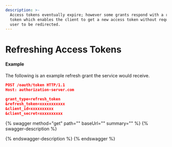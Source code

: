 ```yaml
---
description: >-
  Access tokens eventually expire; however some grants respond with a refresh
  token which enables the client to get a new access token without requiring the
  user to be redirected.
---
```


# Refreshing Access Tokens

#### Example <a href="example" id="example"></a>

The following is an example refresh grant the service would receive.

```json
POST /oauth/token HTTP/1.1
Host: authorization-server.com
 
grant_type=refresh_token
&refresh_token=xxxxxxxxxxx
&client_id=xxxxxxxxxx
&client_secret=xxxxxxxxxx
```

{% swagger method="get" path="" baseUrl="" summary="" %}
{% swagger-description %}

{% endswagger-description %}
{% endswagger %}
